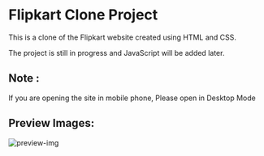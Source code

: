 # Flipkart Clone Project

This is a clone of the Flipkart website created using HTML and CSS. 

The project is still in progress and JavaScript will be added later.



## Note : 
If you are opening the site in mobile phone, Please open in Desktop Mode

## Preview Images:

![preview-img](https://github.com/AmanKumarSinhaGitHub/Flipkart-Clone/assets/65329366/7f7137a9-df36-45eb-a39b-8ff6efd64d7c)



